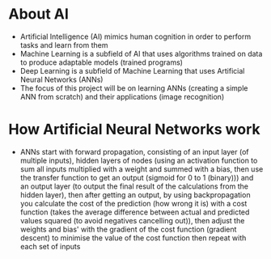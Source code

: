 # About AI
- Artificial Intelligence (AI) mimics human cognition in order to perform tasks and learn from them
- Machine Learning is a subfield of AI that uses algorithms trained on data to produce adaptable models (trained programs)
- Deep Learning is a subfield of Machine Learning that uses Artificial Neural Networks (ANNs)
- The focus of this project will be on learning ANNs (creating a simple ANN from scratch) and their applications (image recognition)

# How Artificial Neural Networks work
- ANNs start with forward propagation, consisting of an input layer (of multiple inputs), 
  hidden layers of nodes (using an activation function to sum all inputs multiplied with a weight and summed with a bias, then use the transfer function to get an output (sigmoid for 0 to 1 (binary))) 
  and an output layer (to output the final result of the calculations from the hidden layer),
  then after getting an output, by using backpropagation you calculate the cost of the prediction (how wrong it is) with a cost function (takes the average difference between actual and predicted values squared (to avoid negatives cancelling out)),
  then adjust the weights and bias' with the gradient of the cost function (gradient descent) to minimise the value of the cost function
  then repeat with each set of inputs